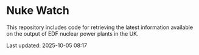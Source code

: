 # Nuke Watch

This repository includes code for retrieving the latest information available on the output of EDF nuclear power plants in the UK.

Last updated: 2025-10-05 08:17